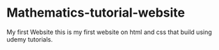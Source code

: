 # Mathematics-tutorial-website
My first Website 
this is my first website on html and css that build using udemy tutorials.
